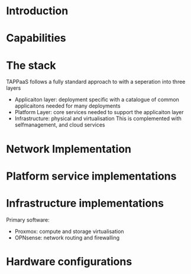 # Introduction

# Capabilities

# The stack

TAPPaaS follows a fully standard approach to with a seperation into three layers

- Applicaiton layer: deployment specific with a catalogue of common applicaitons needed for many deployments
- Platform Layer: core services needed to support the applicaiton layer
- Infrastructure: physical and virtualisation
This is complemented with selfmanagement, and cloud services

# Network Implementation

# Platform service implementations



# Infrastructure implementations

Primary software:

- Proxmox: compute and storage virtualisation
- OPNsense: network routing and firewalling

# Hardware configurations

